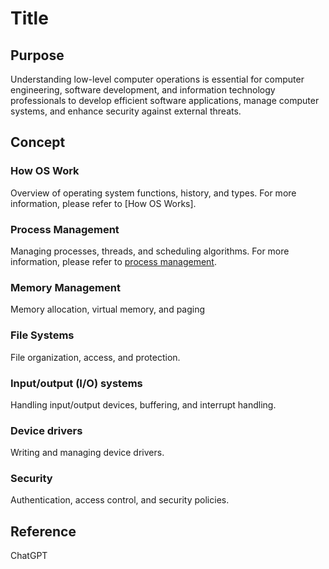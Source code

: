 # Title

## Purpose

Understanding low-level computer operations is essential for computer engineering, software development, and information technology professionals to develop efficient software applications, manage computer systems, and enhance security against external threats.

## Concept

### How OS Work

Overview of operating system functions, history, and types. For more information, please refer to [How OS Works].

### Process Management

Managing processes, threads, and scheduling algorithms. For more information, please refer to [process management]({{site.baseurl}}/os/2021/12/24/process-management.html).

### Memory Management

Memory allocation, virtual memory, and paging

### File Systems

File organization, access, and protection.

### Input/output (I/O) systems

Handling input/output devices, buffering, and interrupt handling.

### Device drivers

Writing and managing device drivers.

### Security

Authentication, access control, and security policies.

## Reference

ChatGPT
